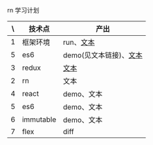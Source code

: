 rn 学习计划	
	
\ | 技术点 | 产出
------------ | ------------- | ------------
1 | 框架环境  | run、[文本](https://github.com/superstarwulin/mdtext/issues/1)
5 | es6  | demo(见文本链接)、[文本](https://github.com/superstarwulin/mdtext/issues/2)
3 | redux  | [文本](https://github.com/superstarwulin/mdtext/issues/3)
2 | rn  | 文本
4 | react  | demo、文本
5 | es6  | demo、文本
6 | immutable  | demo、文本
7 | flex  | diff
